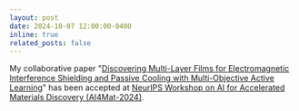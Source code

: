 ```yaml
---
layout: post
date: 2024-10-07 12:00:00-0400
inline: true
related_posts: false
---
```


My collaborative paper "<a href="" target="_blank">Discovering Multi-Layer Films for Electromagnetic Interference Shielding and Passive Cooling with Multi-Objective Active Learning</a>" has been accepted at <a href="https://sites.google.com/view/ai4mat" target="_blank">NeurIPS Workshop on AI for Accelerated Materials Discovery (AI4Mat-2024)</a>.
